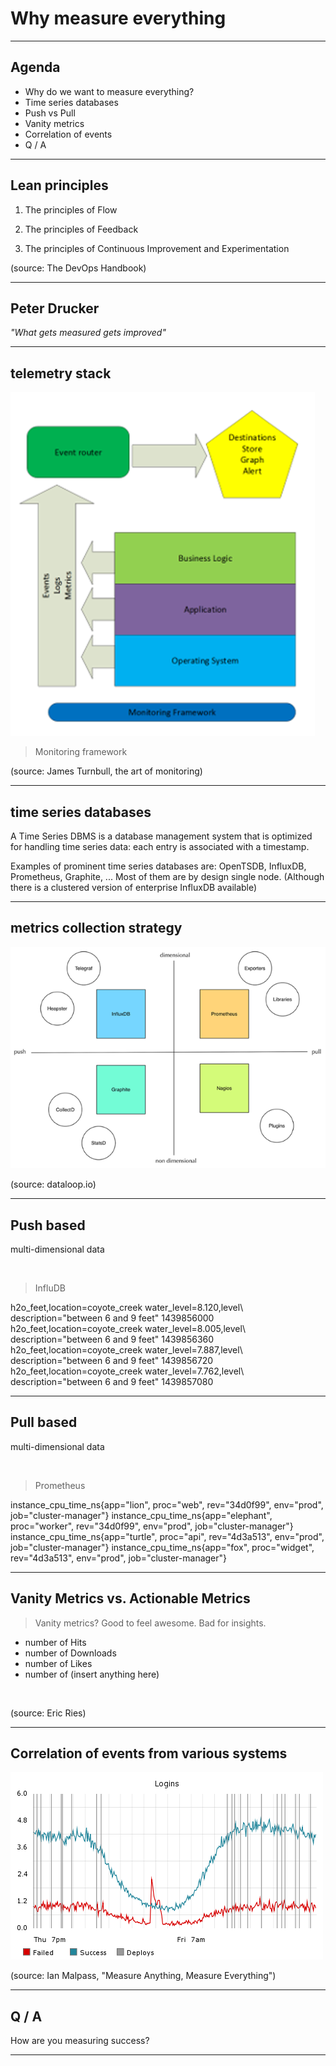 Why measure everything
================



---

Agenda
-------------------------------------------------------

* Why do we want to measure everything?
* Time series databases
* Push vs Pull
* Vanity metrics 
* Correlation of events 
* Q / A

---


Lean principles
-----------------------------------------------------



1. The principles of Flow

2. The principles of Feedback

3. The principles of Continuous Improvement and Experimentation



(source: The DevOps Handbook)


---

Peter Drucker
-----------------------------------------------------


*"What gets measured gets improved"*


---

telemetry stack
------------------------------

![telemetry stack ](img/opensourcemonitoring.png)

> Monitoring framework

(source: James Turnbull, the art of monitoring)

---

time series databases
----------------------------------------------------

A Time Series DBMS is a database management system that is optimized for handling time series data: each entry is associated with a timestamp.

Examples of prominent time series databases are: OpenTSDB, InfluxDB, Prometheus, Graphite, ...
Most of them are by design single node. (Although there is a clustered version of enterprise InfluxDB available)


---

metrics collection strategy
-----------------------------------------------------

![metrics collections](img/formats.png)

(source: dataloop.io)

---

Push based
-----------------------------------------------------

multi-dimensional data

&nbsp;
> InfluDB

h2o_feet,location=coyote_creek water_level=8.120,level\ description="between 6 and 9 feet" 1439856000
h2o_feet,location=coyote_creek water_level=8.005,level\ description="between 6 and 9 feet" 1439856360
h2o_feet,location=coyote_creek water_level=7.887,level\ description="between 6 and 9 feet" 1439856720
h2o_feet,location=coyote_creek water_level=7.762,level\ description="between 6 and 9 feet" 1439857080

---

Pull based
-----------------------------------------------------

multi-dimensional data

&nbsp;
> Prometheus

instance_cpu_time_ns{app="lion", proc="web", rev="34d0f99", env="prod", job="cluster-manager"}
instance_cpu_time_ns{app="elephant", proc="worker", rev="34d0f99", env="prod", job="cluster-manager"}
instance_cpu_time_ns{app="turtle", proc="api", rev="4d3a513", env="prod", job="cluster-manager"}
instance_cpu_time_ns{app="fox", proc="widget", rev="4d3a513", env="prod", job="cluster-manager"}

---



Vanity Metrics vs. Actionable Metrics
-----------------------------------------------------

> Vanity metrics? Good to feel awesome. Bad for insights.

* number of Hits
* number of Downloads 
* number of Likes
* number of (insert anything here)

&nbsp;
&nbsp;

(source: Eric Ries)

---

Correlation of events from various systems
-----------------------------------------------------

![metrics collections](img/logins2.png)


(source: Ian Malpass, "Measure Anything, Measure Everything")

---


Q / A
----------------------------------------------

How are you measuring success? 


---
